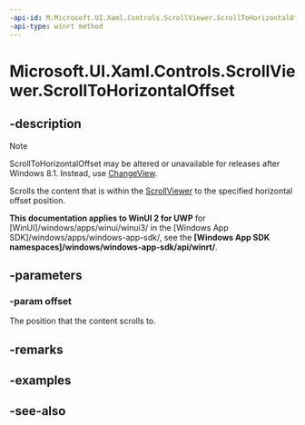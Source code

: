 ```yaml
---
-api-id: M:Microsoft.UI.Xaml.Controls.ScrollViewer.ScrollToHorizontalOffset(System.Double)
-api-type: winrt method
---
```


<!-- Method syntax
public void ScrollToHorizontalOffset(System.Double offset)
-->

# Microsoft.UI.Xaml.Controls.ScrollViewer.ScrollToHorizontalOffset

## -description
> [!NOTE]
> ScrollToHorizontalOffset may be altered or unavailable for releases after Windows 8.1. Instead, use [ChangeView](scrollviewer_changeview_1425504772.md).

Scrolls the content that is within the [ScrollViewer](scrollviewer.md) to the specified horizontal offset position.

**This documentation applies to WinUI 2 for UWP** for [WinUI]/windows/apps/winui/winui3/ in the [Windows App SDK]/windows/apps/windows-app-sdk/, see the **[Windows App SDK namespaces]/windows/windows-app-sdk/api/winrt/**.

## -parameters
### -param offset
The position that the content scrolls to.

## -remarks

## -examples

## -see-also
